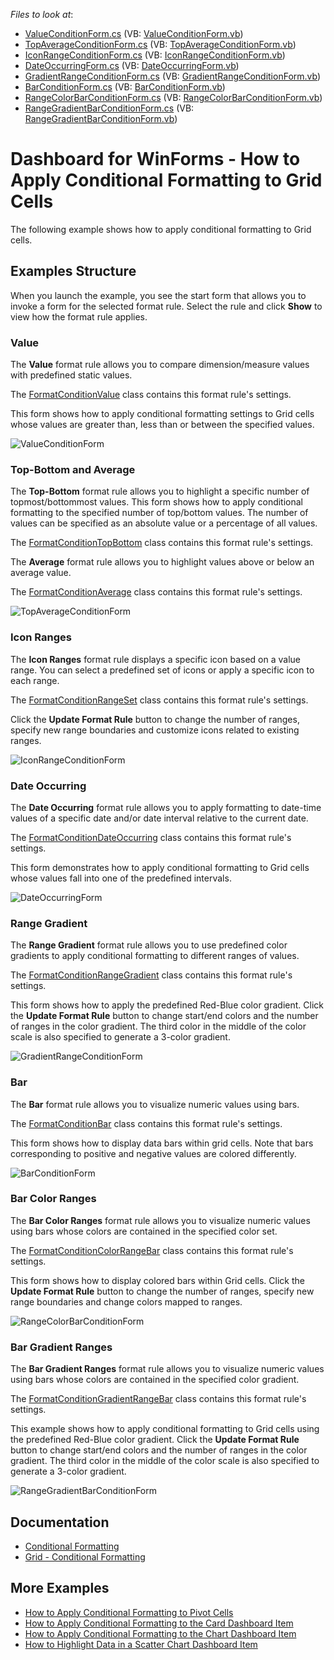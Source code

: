 <!-- default file list -->
*Files to look at*:

* [ValueConditionForm.cs](./CS/Dashboard_ConditionalFormatting_Grid/ValueConditionForm.cs) (VB: [ValueConditionForm.vb](./VB/Dashboard_ConditionalFormatting_Grid/ValueConditionForm.vb))
* [TopAverageConditionForm.cs](./CS/Dashboard_ConditionalFormatting_Grid/TopAverageConditionForm.cs) (VB: [TopAverageConditionForm.vb](./VB/Dashboard_ConditionalFormatting_Grid/TopAverageConditionForm.vb))
* [IconRangeConditionForm.cs](./CS/Dashboard_ConditionalFormatting_Grid/IconRangeConditionForm.cs) (VB: [IconRangeConditionForm.vb](./VB/Dashboard_ConditionalFormatting_Grid/IconRangeConditionForm.vb))
* [DateOccurringForm.cs](./CS/Dashboard_ConditionalFormatting_Grid/DateOccurringForm.cs) (VB: [DateOccurringForm.vb](./VB/Dashboard_ConditionalFormatting_Grid/DateOccurringForm.vb))
* [GradientRangeConditionForm.cs](./CS/Dashboard_ConditionalFormatting_Grid/GradientRangeConditionForm.cs) (VB: [GradientRangeConditionForm.vb](./VB/Dashboard_ConditionalFormatting_Grid/GradientRangeConditionForm.vb))
* [BarConditionForm.cs](./CS/Dashboard_ConditionalFormatting_Grid/BarConditionForm.cs) (VB: [BarConditionForm.vb](./VB/Dashboard_ConditionalFormatting_Grid/BarConditionForm.vb))
* [RangeColorBarConditionForm.cs](./CS/Dashboard_ConditionalFormatting_Grid/RangeColorBarConditionForm.cs) (VB: [RangeColorBarConditionForm.vb](./VB/Dashboard_ConditionalFormatting_Grid/RangeColorBarConditionForm.vb))
* [RangeGradientBarConditionForm.cs](./CS/Dashboard_ConditionalFormatting_Grid/RangeGradientBarConditionForm.cs) (VB: [RangeGradientBarConditionForm.vb](./VB/Dashboard_ConditionalFormatting_Grid/RangeGradientBarConditionForm.vb))
<!-- default file list end -->
# Dashboard for WinForms - How to Apply Conditional Formatting to Grid Cells

The following example shows how to apply conditional formatting to Grid cells. 

## Examples Structure

When you launch the example, you see the start form that allows you to invoke a form for the selected format rule. Select the rule and click **Show** to view how the format rule applies.

### Value

The **Value** format rule allows you to compare dimension/measure values with predefined static values. 

The [FormatConditionValue](https://docs.devexpress.com/Dashboard/DevExpress.DashboardCommon.FormatConditionValue) class contains this format rule's settings.

This form shows how to apply conditional formatting settings to Grid cells whose values are greater than, less than or between the specified values.

![ValueConditionForm](images/ValueConditionForm.png)

### Top-Bottom and Average

The **Top-Bottom** format rule allows you to highlight a specific number of topmost/bottommost values. This form shows how to apply conditional formatting to the specified number of top/bottom values. The number of values can be specified as an absolute value or a percentage of all values.

The [FormatConditionTopBottom](https://docs.devexpress.com/Dashboard/DevExpress.DashboardCommon.FormatConditionTopBottom) class contains this format rule's settings.

The **Average** format rule allows you to highlight values above or below an average value.

The [FormatConditionAverage](https://docs.devexpress.com/Dashboard/DevExpress.DashboardCommon.FormatConditionAverage) class contains this format rule's settings.

![TopAverageConditionForm](images/TopAverageConditionForm.png)

### Icon Ranges

The **Icon Ranges** format rule displays a specific icon based on a value range. You can select a predefined set of icons or apply a specific icon to each range.

The [FormatConditionRangeSet](https://docs.devexpress.com/Dashboard/DevExpress.DashboardCommon.FormatConditionRangeSet) class contains this format rule's settings.

Click the **Update Format Rule** button to change the number of ranges, specify new range boundaries and customize icons related to existing ranges.

![IconRangeConditionForm](images/IconRangeConditionForm.png)

### Date Occurring

The **Date Occurring** format rule allows you to apply formatting to date-time values of a specific date and/or date interval relative to the current date.

The [FormatConditionDateOccurring](https://docs.devexpress.com/Dashboard/DevExpress.DashboardCommon.FormatConditionDateOccurring) class contains this format rule's settings.

This form demonstrates how to apply conditional formatting to Grid cells whose values fall into one of the predefined intervals.

![DateOccurringForm](images/DateOccurringForm.png)

### Range Gradient

The **Range Gradient** format rule allows you to use predefined color gradients to apply conditional formatting to different ranges of values.

The [FormatConditionRangeGradient](https://docs.devexpress.com/Dashboard/DevExpress.DashboardCommon.FormatConditionRangeGradient) class contains this format rule's settings.

This form shows how to apply the predefined Red-Blue color gradient. Click the **Update Format Rule** button to change start/end colors and the number of ranges in the color gradient. The third color in the middle of the color scale is also specified to generate a 3-color gradient.

![GradientRangeConditionForm](images/GradientRangeConditionForm.png)

### Bar

The **Bar** format rule allows you to visualize numeric values using bars.

The [FormatConditionBar](https://docs.devexpress.com/Dashboard/DevExpress.DashboardCommon.FormatConditionBar) class contains this format rule's settings.

This form shows how to display data bars within grid cells. Note that bars corresponding to positive and negative values are colored differently.

![BarConditionForm](images/BarConditionForm.png)

### Bar Color Ranges

The **Bar Color Ranges** format rule allows you to visualize numeric values using bars whose colors are contained in the specified color set.

The [FormatConditionColorRangeBar](https://docs.devexpress.com/Dashboard/DevExpress.DashboardCommon.FormatConditionColorRangeBar) class contains this format rule's settings.

This form shows how to display colored bars within Grid cells. Click the **Update Format Rule** button to change the number of ranges, specify new range boundaries and change colors mapped to ranges.

![RangeColorBarConditionForm](images/RangeColorBarConditionForm.png)

### Bar Gradient Ranges

The **Bar Gradient Ranges** format rule allows you to visualize numeric values using bars whose colors are contained in the specified color gradient.

The [FormatConditionGradientRangeBar](https://docs.devexpress.com/Dashboard/DevExpress.DashboardCommon.FormatConditionGradientRangeBar) class contains this format rule's settings.

This example shows how to apply conditional formatting to Grid cells using the predefined Red-Blue color gradient. Click the **Update Format Rule** button to change start/end colors and the number of ranges in the color gradient. The third color in the middle of the color scale is also specified to generate a 3-color gradient.

![RangeGradientBarConditionForm](images/RangeGradientBarConditionForm.png)

## Documentation

* [Conditional Formatting](https://docs.devexpress.com/Dashboard/116914/common-features/appearance-customization/conditional-formatting)
* [Grid - Conditional Formatting](https://docs.devexpress.com/Dashboard/401933/winforms-dashboard/winforms-designer/create-dashboards-in-the-winforms-designer/dashboard-item-settings/grid/conditional-formatting)

## More Examples

* [How to Apply Conditional Formatting to Pivot Cells](https://github.com/DevExpress-Examples/how-to-apply-conditional-formatting-to-pivot-cells-t267344)
* [How to Apply Conditional Formatting to the Card Dashboard Item](https://github.com/DevExpress-Examples/how-to-apply-conditional-formatting-to-the-card-dashboard-item)
* [How to Apply Conditional Formatting to the Chart Dashboard Item](https://github.com/DevExpress-Examples/WinForms-Dashboard-How-to-Apply-Conditional-Formatting-to-the-Chart-Dashboard-Item)
* [How to Highlight Data in a Scatter Chart Dashboard Item](https://github.com/DevExpress-Examples/WinForms-Dashboard-How-to-Highlight-Data-in-the-Scatter-Chart-Dashboard-Item)
